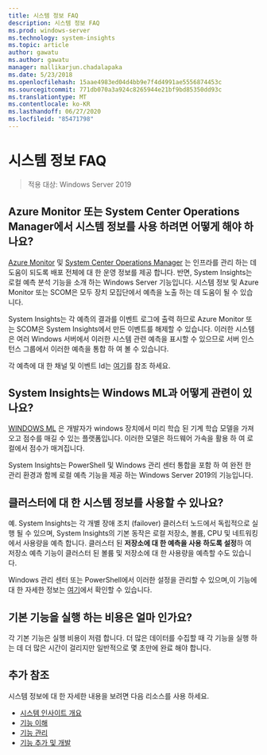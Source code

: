 ```yaml
---
title: 시스템 정보 FAQ
description: 시스템 정보 FAQ
ms.prod: windows-server
ms.technology: system-insights
ms.topic: article
author: gawatu
ms.author: gawatu
manager: mallikarjun.chadalapaka
ms.date: 5/23/2018
ms.openlocfilehash: 15aae4983ed04d4bb9e7f4d4991ae5556874453c
ms.sourcegitcommit: 771db070a3a924c8265944e21bf9bd85350dd93c
ms.translationtype: MT
ms.contentlocale: ko-KR
ms.lasthandoff: 06/27/2020
ms.locfileid: "85471798"
---
```

# <a name="system-insights-faq"></a>시스템 정보 FAQ

>적용 대상: Windows Server 2019

## <a name="how-can-you-use-system-insights-with-azure-monitor-or-system-center-operations-manager"></a>Azure Monitor 또는 System Center Operations Manager에서 시스템 정보를 사용 하려면 어떻게 해야 하나요?

[Azure Monitor](https://azure.microsoft.com/services/monitor/) 및 [System Center Operations Manager](https://docs.microsoft.com/system-center/scom/welcome?view=sc-om-1807) 는 인프라를 관리 하는 데 도움이 되도록 배포 전체에 대 한 운영 정보를 제공 합니다. 반면, System Insights는 로컬 예측 분석 기능을 소개 하는 Windows Server 기능입니다. 시스템 정보 및 Azure Monitor 또는 SCOM은 모두 장치 모집단에서 예측을 노출 하는 데 도움이 될 수 있습니다.

 System Insights는 각 예측의 결과를 이벤트 로그에 출력 하므로 Azure Monitor 또는 SCOM은 System Insights에서 만든 이벤트를 해제할 수 있습니다. 이러한 시스템은 여러 Windows 서버에서 이러한 시스템 관련 예측을 표시할 수 있으므로 서버 인스턴스 그룹에서 이러한 예측을 통합 하 여 볼 수 있습니다.

 각 예측에 대 한 채널 및 이벤트 Id는 [여기](https://docs.microsoft.com/windows-server/manage/system-insights/managing-capabilities#retrieving-capability-results)를 참조 하세요.

## <a name="how-does-system-insights-relate-to-windows-ml"></a>System Insights는 Windows ML과 어떻게 관련이 있나요?

[WINDOWS ML](https://docs.microsoft.com/windows/uwp/machine-learning/) 은 개발자가 windows 장치에서 미리 학습 된 기계 학습 모델을 가져오고 점수를 매길 수 있는 플랫폼입니다. 이러한 모델은 하드웨어 가속을 활용 하 여 로컬에서 점수가 매겨집니다.

System Insights는 PowerShell 및 Windows 관리 센터 통합을 포함 하 여 완전 한 관리 환경과 함께 로컬 예측 기능을 제공 하는 Windows Server 2019의 기능입니다.

## <a name="can-i-use-system-insights-for-my-cluster"></a>클러스터에 대 한 시스템 정보를 사용할 수 있나요?

예. System Insights는 각 개별 장애 조치 (failover) 클러스터 노드에서 독립적으로 실행 될 수 있으며, System Insights의 기본 동작은 로컬 저장소, 볼륨, CPU 및 네트워킹에서 사용량을 예측 합니다. 클러스터 된 **저장소에 대 한 예측을 사용 하도록 설정**하 여 저장소 예측 기능이 클러스터 된 볼륨 및 저장소에 대 한 사용량을 예측할 수도 있습니다.

Windows 관리 센터 또는 PowerShell에서 이러한 설정을 관리할 수 있으며,이 기능에 대 한 자세한 정보는 [여기](https://blogs.technet.microsoft.com/filecab/2018/10/03/using-system-insights-to-forecast-clustered-storage-usage/)에서 확인할 수 있습니다.


## <a name="how-expensive-is-it-to-run-the-default-capabilities"></a>기본 기능을 실행 하는 비용은 얼마 인가요?

각 기본 기능은 실행 비용이 저렴 합니다. 더 많은 데이터를 수집할 때 각 기능을 실행 하는 데 더 많은 시간이 걸리지만 일반적으로 몇 초만에 완료 해야 합니다.

## <a name="additional-references"></a>추가 참조
시스템 정보에 대 한 자세한 내용을 보려면 다음 리소스를 사용 하세요.

- [시스템 인사이트 개요](overview.md)
- [기능 이해](understanding-capabilities.md)
- [기능 관리](managing-capabilities.md)
- [기능 추가 및 개발](adding-and-developing-capabilities.md)
